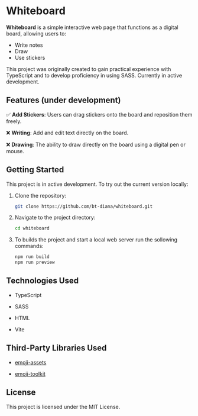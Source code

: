 # Whiteboard

**Whiteboard** is a simple interactive web page that functions as a digital board, allowing users to:
- Write notes
- Draw
- Use stickers

This project was originally created to gain practical experience with TypeScript and to develop proficiency in using SASS. Currently in active development.

## Features (under development)

:white_check_mark: **Add Stickers**: Users can drag stickers onto the board and reposition them freely.

:x: **Writing**: Add and edit text directly on the board.

:x: **Drawing**: The ability to draw directly on the board using a digital pen or mouse.


## Getting Started

This project is in active development. To try out the current version locally:

1. Clone the repository:
   ```bash
   git clone https://github.com/bt-diana/whiteboard.git
   ```
2. Navigate to the project directory:
   ```bash
   cd whiteboard
   ```
3. To builds the project and start a local web server run the sollowing commands:
   ```bash
   npm run build
   npm run preview
   ```

## Technologies Used

- TypeScript

- SASS

- HTML

- Vite

## Third-Party Libraries Used

- [emoji-assets](https://github.com/joypixels/emoji-assets.git)

- [emoji-toolkit](https://github.com/joypixels/emoji-toolkit.git)

## License

This project is licensed under the MIT License.
